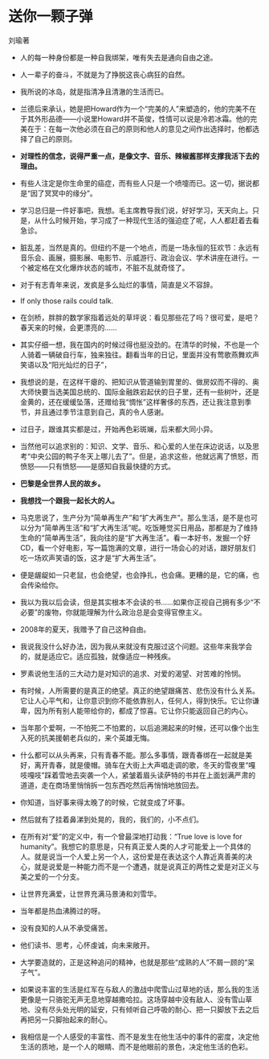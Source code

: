 # 送你一颗子弹

刘瑜著

* 人的每一种身份都是一种自我绑架，唯有失去是通向自由之途。

* 人一辈子的奋斗，不就是为了挣脱这丧心病狂的自然。

* 我所说的冰岛，就是指清净且清澈的生活而已。

* 兰德后来承认，她是把Howard作为一个“完美的人”来塑造的，他的完美不在于其外形品德——小说里Howard并不英俊，性情可以说是冷若冰霜。他的完美在于：在每一次他必须在自己的原则和他人的意见之间作出选择时，他都选择了自己的原则。

* **对理性的信念，说得严重一点，是像文字、音乐、辣椒酱那样支撑我活下去的理由。**

* 有些人注定是你生命里的癌症，而有些人只是一个喷嚏而已。这一切，据说都是“因了冥冥中的缘分”。

* 学习总归是一件好事吧，我想。毛主席教导我们说，好好学习，天天向上。只是，从什么时候开始，学习成了一种现代生活的强迫症了呢，人人都赶着去看急诊。

* 脏乱差，当然是真的。但纽约不是一个地点，而是一场永恒的狂欢节：永远有音乐会、画展，摄影展、电影节、示威游行、政治会议、学术讲座在进行。一个被定格在文化爆炸状态的城市，不脏不乱就奇怪了。

* 对于有志青年来说，发疯是多么灿烂的事情，简直是义不容辞。

* If only those rails could talk.

* 在剑桥，胖胖的数学家指着远处的草坪说：看见那些花了吗？很可爱，是吧？春天来的时候，会更漂亮的……

* 其实仔细一想，我在国内的时候过得也挺没劲的。在清华的时候，不也是一个人骑着一辆破自行车，独来独往。翻看当年的日记，里面并没有莺歌燕舞欢声笑语以及“阳光灿烂的日子”，

* 我想说的是，在这样干瘪的、把知识从管道输到胃里的、做房奴而不得的、奥大师快要当选美国总统的、国际金融跌宕起伏的日子里，还有一些树叶，还是金黄的，还在缓缓坠落，还赠给我“惆怅”这样奢侈的东西，还让我注意到季节，并且通过季节注意到自己，真的令人感谢。

* 过日子，跟谁其实都是过，开始再色彩斑斓，后来都大同小异。

* 当然他可以追求别的：知识、文学、音乐、和心爱的人坐在床边说话，以及思考“中央公园的鸭子冬天上哪儿去了”。但是，追求这些，他就远离了愤怒，而愤怒——只有愤怒——是感知自我最快捷的方式。

* **巴黎是全世界人民的故乡。**

* **我想找一个跟我一起长大的人。**

* 马克思说了，生产分为“简单再生产”和“扩大再生产”。那么生活，是不是也可以分为“简单再生活”和“扩大再生活”呢。吃饭睡觉买日用品，那都是为了维持生命的“简单再生活”，我向往的是“扩大再生活”。看一本好书，发掘一个好CD，看一个好电影，写一篇饱满的文章，进行一场会心的对话，跟好朋友们吃一场欢声笑语的饭，这才是“扩大再生活”。

* 便是龌龊如一只老鼠，也会绝望，也会挣扎，也会痛。更糟的是，它的痛，也会传染给你。

* 我以为我以后会读，但是其实根本不会读的书……如果你正视自己拥有多少“不必要”的废物，你就能理解为什么政治总是会变得官僚主义。

* 2008年的夏天，我赠予了自己这种自由。

* 我说我没什么好办法，因为我从来就没有克服过这个问题。这些年来我学会的，就是适应它。适应孤独，就像适应一种残疾。

* 罗素说他生活的三大动力是对知识的追求、对爱的渴望、对苦难的怜悯。

* 有时候，人所需要的是真正的绝望。真正的绝望跟痛苦、悲伤没有什么关系。它让人心平气和，让你意识到你不能依靠别人，任何人，得到快乐。它让你谦卑，因为所有别人能带给你的，都成了惊喜。它让你只能返回自己的内心。

* 当年那个爱啊，一不怕死二不怕累的，以后追溯起来的时候，还可以像个出生入死的抗美援朝老兵似的，来个英雄无悔。

* 什么都可以从头再来，只有青春不能。那么多事情，跟青春绑在一起就是美好，离开青春，就是傻帽。骑车在大街上大声唱走调的歌，冬天的雪夜里“嘎吱嘎吱”踩着雪地去突袭一个人，紧皱着眉头读萨特的书并在上面划满严肃的道道，走在商场里悄悄拆一包东西吃然后再悄悄地放回去。

* 你知道，当好事来得太晚了的时候，它就变成了坏事。

* 然后就有了挂着鼻涕到处晃的，我的，我们的，小不点们。

* 在所有对“爱”的定义中，有一个曾最深地打动我：“True love is love for humanity”。我想它的意思是，只有真正爱人类的人才可能爱上一个具体的人。就是说当一个人爱上另一个人，这份爱是在表达这个人靠近真善美的决心，就是说爱是一种能力而不是一个遭遇，就是说真正的两性之爱是对正义与美之爱的一个分支。

* 让世界充满爱，让世界充满马景涛和刘雪华。

* 当年都是热血沸腾过的呀。

* 没有良知的人从不承受痛苦。

* 他们读书、思考，心怀虔诚，向未来敞开。

* 大学要造就的，正是这种追问的精神，也就是那些“成熟的人”不屑一顾的“呆子气”。

* 如果说丰富的生活是红军在与敌人的激战中爬雪山过草地的话，那么我的生活更像是一只骆驼无声无息地穿越撒哈拉。这场穿越中没有敌人、没有雪山草地、没有尽头处光明的延安，只有倾听自己呼吸的耐心、把一只脚放下去之后再把另一只脚抬起来的耐心。

* 我相信是一个人感受的丰富性、而不是发生在他生活中的事件的密度，决定他生活的质地，是一个人的眼睛、而不是他眼前的景色，决定他生活的色彩。